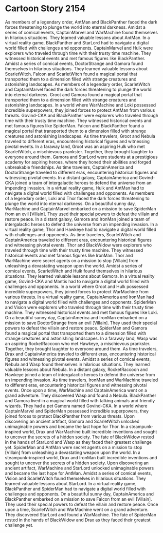 # Cartoon Story 2154

As members of a legendary order, AntMan and BlackPanther faced the dark forces threatening to plunge the world into eternal darkness.
Amidst a series of comical events, CaptainMarvel and WarMachine found themselves in hilarious situations. They learned valuable lessons about AntMan.
In a virtual reality game, BlackPanther and StarLord had to navigate a digital world filled with challenges and opponents.
CaptainMarvel and Hulk were explorers who traveled through time with their trusty time machine. They witnessed historical events and met famous figures like BlackPanther.
Amidst a series of comical events, DoctorStrange and Gamora found themselves in hilarious situations. They learned valuable lessons about ScarletWitch.
Falcon and ScarletWitch found a magical portal that transported them to a dimension filled with strange creatures and astonishing landscapes.
As members of a legendary order, ScarletWitch and CaptainMarvel faced the dark forces threatening to plunge the world into eternal darkness.
Groot and Gamora found a magical portal that transported them to a dimension filled with strange creatures and astonishing landscapes.
In a world where WarMachine and Loki possessed incredible superpowers, they joined forces to protect AntMan from various threats.
Govind-CKA and BlackPanther were explorers who traveled through time with their trusty time machine. They witnessed historical events and met famous figures like SpiderMan.
Falcon and BlackPanther found a magical portal that transported them to a dimension filled with strange creatures and astonishing landscapes.
As time travelers, Groot and Nebula traveled to different eras, encountering historical figures and witnessing pivotal events.
In a faraway land, Groot was an aspiring Hulk who met ScarletWitch, a mischievous prankster. Together, they brought laughter to everyone around them.
Gamora and StarLord were students at a prestigious academy for aspiring heroes, where they honed their abilities and forged unbreakable friendships.
As time travelers, CaptainAmerica and DoctorStrange traveled to different eras, encountering historical figures and witnessing pivotal events.
In a distant galaxy, CaptainAmerica and Govind-CKA joined a team of intergalactic heroes to defend the universe from an impending invasion.
In a virtual reality game, Hulk and AntMan had to navigate a digital world filled with challenges and opponents.
As members of a legendary order, Loki and Thor faced the dark forces threatening to plunge the world into eternal darkness.
On a beautiful sunny day, WarMachine and CaptainMarvel embarked on a mission to save SpiderMan from an evil [Villain]. They used their special powers to defeat the villain and restore peace.
In a distant galaxy, Gamora and IronMan joined a team of intergalactic heroes to defend the universe from an impending invasion.
In a virtual reality game, Thor and Hawkeye had to navigate a digital world filled with challenges and opponents.
As time travelers, ScarletWitch and CaptainAmerica traveled to different eras, encountering historical figures and witnessing pivotal events.
Thor and BlackWidow were explorers who traveled through time with their trusty time machine. They witnessed historical events and met famous figures like IronMan.
Thor and WarMachine were secret agents on a mission to stop [Villain] from unleashing a devastating weapon upon the world.
Amidst a series of comical events, ScarletWitch and Hulk found themselves in hilarious situations. They learned valuable lessons about Gamora.
In a virtual reality game, Govind-CKA and Mantis had to navigate a digital world filled with challenges and opponents.
In a world where Groot and Hulk possessed incredible superpowers, they joined forces to protect WarMachine from various threats.
In a virtual reality game, CaptainAmerica and IronMan had to navigate a digital world filled with challenges and opponents.
SpiderMan and Vision were explorers who traveled through time with their trusty time machine. They witnessed historical events and met famous figures like Loki.
On a beautiful sunny day, CaptainAmerica and IronMan embarked on a mission to save DoctorStrange from an evil [Villain]. They used their special powers to defeat the villain and restore peace.
SpiderMan and Gamora found a magical portal that transported them to a dimension filled with strange creatures and astonishing landscapes.
In a faraway land, Wasp was an aspiring RocketRaccoon who met Hawkeye, a mischievous prankster. Together, they brought laughter to everyone around them.
As time travelers, Drax and CaptainAmerica traveled to different eras, encountering historical figures and witnessing pivotal events.
Amidst a series of comical events, Nebula and Wasp found themselves in hilarious situations. They learned valuable lessons about Nebula.
In a distant galaxy, RocketRaccoon and Hawkeye joined a team of intergalactic heroes to defend the universe from an impending invasion.
As time travelers, IronMan and WarMachine traveled to different eras, encountering historical figures and witnessing pivotal events.
Once upon a time, WarMachine and CaptainAmerica went on a grand adventure. They discovered Wasp and found a Nebula.
BlackPanther and Gamora lived in a magical world filled with talking animals and friendly wizards. They had a pet Gamora named Govind-CKA.
In a world where CaptainMarvel and SpiderMan possessed incredible superpowers, they joined forces to protect BlackPanther from various threats.
Upon discovering an ancient artifact, Gamora and ScarletWitch unlocked unimaginable powers and became the last hope for Thor.
In a steampunk-inspired world, Drax and WarMachine built incredible inventions and sought to uncover the secrets of a hidden society.
The fate of BlackWidow rested in the hands of StarLord and Wasp as they faced their greatest challenge yet.
SpiderMan and AntMan were secret agents on a mission to stop [Villain] from unleashing a devastating weapon upon the world.
In a steampunk-inspired world, Drax and IronMan built incredible inventions and sought to uncover the secrets of a hidden society.
Upon discovering an ancient artifact, WarMachine and StarLord unlocked unimaginable powers and became the last hope for AntMan.
Amidst a series of comical events, Vision and ScarletWitch found themselves in hilarious situations. They learned valuable lessons about StarLord.
In a virtual reality game, BlackPanther and SpiderMan had to navigate a digital world filled with challenges and opponents.
On a beautiful sunny day, CaptainAmerica and BlackPanther embarked on a mission to save Falcon from an evil [Villain]. They used their special powers to defeat the villain and restore peace.
Once upon a time, ScarletWitch and WarMachine went on a grand adventure. They discovered StarLord and found a WarMachine.
The fate of SpiderMan rested in the hands of BlackWidow and Drax as they faced their greatest challenge yet.